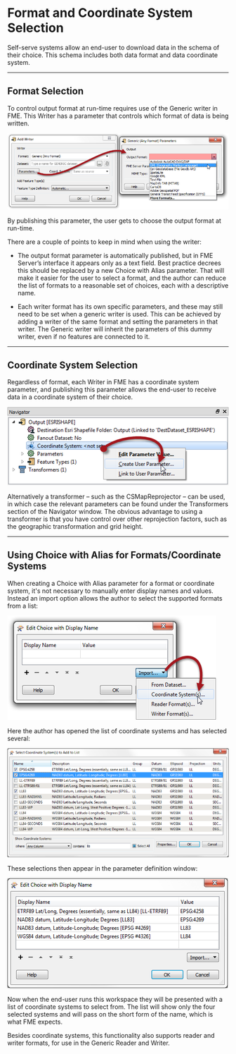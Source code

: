 # Format and Coordinate System Selection #

Self-serve systems allow an end-user to download data in the schema of their choice. This schema includes both data format and data coordinate system.

---

## Format Selection ##

To control output format at run-time requires use of the Generic writer in FME. This Writer has a parameter that controls which format of data is being written. 

![](./Images/Img3.12.GenericWriterFormatParameter.png)

By publishing this parameter, the user gets to choose the output format at run-time.

There are a couple of points to keep in mind when using the writer:

- The output format parameter is automatically published, but in FME Server’s interface it appears only as a text field. Best practice decrees this should be replaced by a new Choice with Alias parameter. That will make it easier for the user to select a format, and the author can reduce the list of formats to a reasonable set of choices, each with a descriptive name.

- Each writer format has its own specific parameters, and these may still need to be set when a generic writer is used. This can be achieved by adding a writer of the same format and setting the parameters in that writer. The Generic writer will inherit the parameters of this dummy writer, even if no features are connected to it.

---

## Coordinate System Selection ##

Regardless of format, each Writer in FME has a coordinate system parameter, and publishing this parameter allows the end-user to receive data in a coordinate system of their choice.

![](./Images/Img3.13.WriterCoordSysParameter.png)

Alternatively a transformer – such as the CSMapReprojector – can be used, in which case the relevant parameters can be found under the Transformers section of the Navigator window. The obvious advantage to using a transformer is that you have control over other reprojection factors, such as the geographic transformation and grid height.

---

## Using Choice with Alias for Formats/Coordinate Systems ##

When creating a Choice with Alias parameter for a format or coordinate system, it's not necessary to manually enter display names and values. Instead an import option allows the author to select the supported formats from a list:

![](./Images/Img3.14.ChoiceWithAliasCoordSys.png)

Here the author has opened the list of coordinate systems and has selected several:

![](./Images/Img3.15.ChoiceWithAliasCoordSysSelect.png)

These selections then appear in the parameter definition window:

![](./Images/Img3.16.ChoiceWithAliasCoordSysSelected.png)

Now when the end-user runs this workspace they will be presented with a list of coordinate systems to select from. The list will show only the four selected systems and will pass on the short form of the name, which is what FME expects. 

Besides coordinate systems, this functionality also supports reader and writer formats, for use in the Generic Reader and Writer. 
